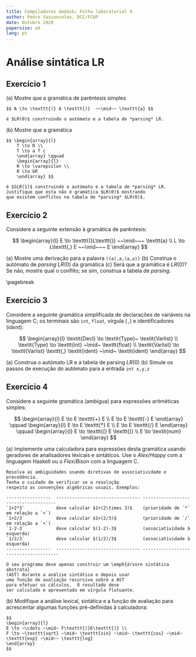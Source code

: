 ```yaml
---
title: Compiladores &mdash; Folha laboratorial 4
author: Pedro Vasconcelos, DCC/FCUP
date: Outubro 2020
papersize: a4
lang: pt
...
```


# Análise sintática LR

## Exercício 1

(a) Mostre que a gramática de parêntesis simples

	$$ A \to \texttt{(} A \texttt{)}  ~~\mid~~ \texttt{a} $$

	é $LR(0)$ construindo o autómato e a tabela de *parsing* LR.

(b) Mostre que a gramática 

	$$ \begin{array}{l}
		T \to R \\
		T \to a T c 
		\end{array} \qquad 
		\begin{array}{l}
		R \to \varepsilon \\
		R \to bR
		\end{array} $$
		
	é $SLR(1)$ construindo o autómato e a tabela de *parsing* LR.
	Justifique que esta não é gramática $LR(0)$ mostrando 
	que existem conflitos na tabela de *parsing* $LR(0)$.


## Exercício 2 

Considere a seguinte extensão à gramática de parêntesis:

$$ \begin{array}{l}
E \to \texttt{(}L\texttt{)} ~~\mid~~~ \texttt{a} \\
L \to L\texttt{,} E  ~~\mid~~~ E
	\end{array}
$$

(a) Mostre uma derivação para a palavra `((a),a,(a,a))` 
(b) Construa o autómato de *parsing* $LR(0)$ da gramática
(c) Será que a gramática é $LR(0)$? Se não, mostre qual o conflito;
	se sim, construa a tabela de *parsing*.

\pagebreak

## Exercício 3

Considere a seguinte gramática simplificada de declarações de variáveis na
linguagem C; os terminais são `int`, `float`, vírgula (`,`)  e identificadores (*ident*):

$$
	\begin{array}{l}
	\textit{Decl} \to \textit{Type}~ \textit{Varlist} \\
	\textit{Type} \to \texttt{int} ~\mid~  \texttt{float} \\
	\textit{Varlist} \to \textit{Varlist} \texttt{,} \textit{ident} ~\mid~ \textit{ident} 
	\end{array}
$$ 

(a) Construa o autómato LR e a tabela de parsing $LR(0)$
(b) Simule os passos de execução do autómato para a entrada `int x,y,z`


## Exercício 4

Considere a seguinte gramática (ambígua) para expressões aritméticas simples:

$$ \begin{array}{l}
	E \to E \texttt{+} E \\
	E \to E \texttt{-} E 
	\end{array} 
	\qquad
	\begin{array}{l}
	E \to E \texttt{*} E \\
	E \to E \texttt{/} E 
	\end{array} \qquad
	\begin{array}{l}
	E \to \texttt{(} E \texttt{)} \\
	E \to \textit{num}
	\end{array} 
	$$

(a) Implemente uma calculadora para expressões desta gramática usando
	geradores de analisadores léxicais e sintáticos.
	Use o *Alex*/*Happy* com a linguagem Haskell ou o *Flex*/*Bison* com a linguagem C.
	
	Resolva as ambiguidades usando diretivas de associatividade e precedência.
	Tenha o cuidado de verificar se a resolução 
	respeita as convenções algébricas usuais. Exemplos:
	
	-----------------  -------------------------------- -------------------------------------
	`1+2*3`            deve calcular $1+(2\times 3)$    (prioridade de `*` em relação a `+`)
	`1+2/3`            deve calcular $1+(2/3)$          (prioridade de `/` em relação a `+`)
	`1-2-3`            deve calcular $(1-2)-3$          (associatividade à esquerda)
	`1/2/3`            deve calcular $(1/2)/3$          (associatividade à esquerda)
	-----------------  -------------------------------- --------------------------------------
	
	O seu programa deve apenas construir um \emph{árvore sintática abstrata}
	(AST) durante a análise sintática e depois usar
	uma função de avaliação recursiva sobre a AST
	para efetuar os cálculos.  O resultado deve
	ser calculado e apresentado em vírgula flutuante.

<!--
## Exercício 5
-->

(b) Modifique a análise lexical, sintática e a função de avaliação
	para acrescentar algumas funções pré-definidas  à calculadora:
    
	$$
	\begin{array}{l}
	E \to ~\cdots ~\mid~ F\texttt{(}E\texttt{)} \\
	F \to ~\texttt{sqrt} ~\mid~ \texttt{sin} ~\mid~ \texttt{cos} ~\mid~ \texttt{exp} ~\mid~~ \texttt{log}
	\end{array}
	$$

